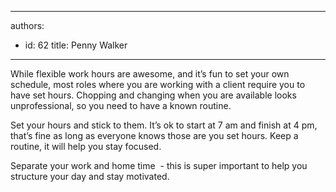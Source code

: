 

---
authors:
  - id: 62
    title: Penny Walker
---




<span class='intro'> <p class="ssw15-rteElement-P">While flexible work hours are awesome, and it’s fun to set your own schedule, most roles where you are working with a client require you to have set hours. Chopping and changing when you are available looks unprofessional, so you need to have a known routine.&#160;</p><div>Set your hours and stick to them. It’s ok to start at 7 am and finish at 4 pm, that’s fine as long as everyone knows those are you set hours. Keep a routine, it will help you stay focused.<br></div> </span>

<p class="ssw15-rteElement-P">​Separat​​e your work and home time&#160; - this is super important to help you structure your day and stay motivated.<br></p>



